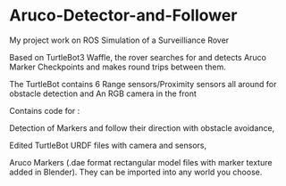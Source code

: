 # Aruco-Detector-and-Follower

My project work on ROS Simulation of a Surveilliance Rover


Based on TurtleBot3 Waffle, the rover searches for and detects Aruco Marker Checkpoints and makes round trips between them.

The TurtleBot contains 6 Range sensors/Proximity sensors all around for obstacle detection and
An RGB camera in the front

Contains code for :

Detection of Markers and follow their direction with obstacle avoidance,

Edited TurtleBot URDF files with camera and sensors, 

Aruco Markers (.dae format rectangular model files with marker texture added in Blender). They can be imported into any world you choose.


